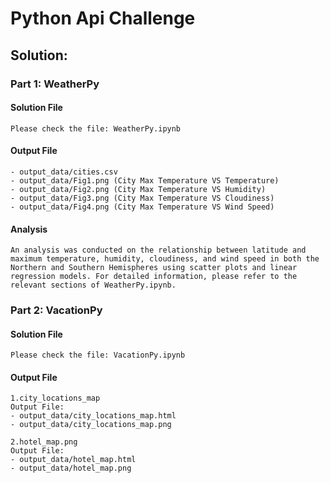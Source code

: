 # Python Api Challenge

## Solution:

### Part 1: WeatherPy

#### Solution File
    
    Please check the file: WeatherPy.ipynb

#### Output File
    - output_data/cities.csv
    - output_data/Fig1.png (City Max Temperature VS Temperature)
    - output_data/Fig2.png (City Max Temperature VS Humidity)
    - output_data/Fig3.png (City Max Temperature VS Cloudiness)
    - output_data/Fig4.png (City Max Temperature VS Wind Speed)

#### Analysis
    An analysis was conducted on the relationship between latitude and maximum temperature, humidity, cloudiness, and wind speed in both the Northern and Southern Hemispheres using scatter plots and linear regression models. For detailed information, please refer to the relevant sections of WeatherPy.ipynb.

### Part 2: VacationPy

#### Solution File
    
    Please check the file: VacationPy.ipynb

#### Output File

    1.city_locations_map 
    Output File: 
    - output_data/city_locations_map.html
    - output_data/city_locations_map.png

    2.hotel_map.png
    Output File: 
    - output_data/hotel_map.html
    - output_data/hotel_map.png